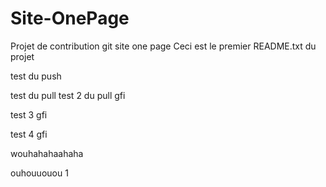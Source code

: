Site-OnePage
============

Projet de contribution git site one page
Ceci est le premier README.txt  du projet

test du push 

test du pull
test 2 du pull gfi

test 3 gfi

test 4 gfi

wouhahahaahaha



ouhouuouou 1
